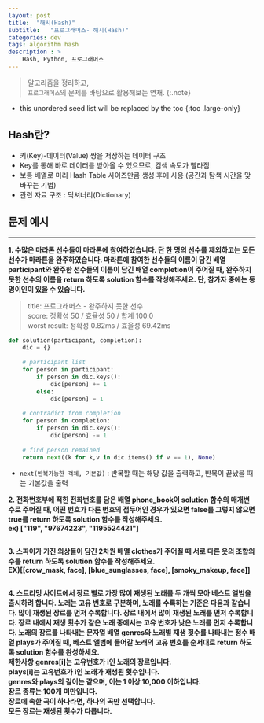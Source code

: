 ```yaml
---
layout: post
title:  "해시(Hash)"
subtitle:   "프로그래머스- 해시(Hash)"
categories: dev
tags: algorithm hash
description : >
    Hash, Python, 프로그래머스
---
```


> 알고리즘을 정리하고, <br/>
`프로그래머스`의 문제를 바탕으로 활용해보는 연재.
{:.note}

<!--more-->

* this unordered seed list will be replaced by the toc
{:toc .large-only}

## Hash란?
- 키(Key)-데이터(Value) 쌍을 저장하는 데이터 구조
- Key를 통해 바로 데이터를 받아올 수 있으므로, 검색 속도가 빨라짐
- 보통 배열로 미리 Hash Table 사이즈만큼 생성 후에 사용 (공간과 탐색 시간을 맞바꾸는 기법)
- 관련 자료 구조 : 딕셔너리(Dictionary)

## 문제 예시
---

**1. 수많은 마라톤 선수들이 마라톤에 참여하였습니다. 단 한 명의 선수를 제외하고는 모든 선수가 마라톤을 완주하였습니다. 마라톤에 참여한 선수들의 이름이 담긴 배열 participant와 완주한 선수들의 이름이 담긴 배열 completion이 주어질 때, 완주하지 못한 선수의 이름을 return 하도록 solution 함수를 작성해주세요. 단, 참가자 중에는 동명이인이 있을 수 있습니다.**

> title: 프로그래머스 - 완주하지 못한 선수   
> score: 정확성 50 / 효율성 50 / 합계 100.0   
> worst result: 정확성 0.82ms / 효율성 69.42ms   

~~~python
def solution(participant, completion):
    dic = {}
    
    # participant list
    for person in participant:
        if person in dic.keys():
            dic[person] += 1
        else:
            dic[person] = 1
    
    # contradict from completion
    for person in completion:
        if person in dic.keys():
            dic[person] -= 1
    
    # find person remained
    return next((k for k,v in dic.items() if v == 1), None)
~~~
- `next(반복가능한 객체, 기본값)` : 반복할 때는 해당 값을 출력하고, 반복이 끝났을 때는 기본값을 출력

**2. 전화번호부에 적힌 전화번호를 담은 배열 phone_book이 solution 함수의 매개변수로 주어질 때, 어떤 번호가 다른 번호의 접두어인 경우가 있으면 false를 그렇지 않으면 true를 return 하도록 solution 함수를 작성해주세요.**   
**ex) ["119", "97674223", "1195524421"]**

~~~python

~~~
  
**3. 스파이가 가진 의상들이 담긴 2차원 배열 clothes가 주어질 때 서로 다른 옷의 조합의 수를 return 하도록 solution 함수를 작성해주세요.**   
**EX)[[crow_mask, face], [blue_sunglasses, face], [smoky_makeup, face]]**

~~~python

~~~
  
**4. 스트리밍 사이트에서 장르 별로 가장 많이 재생된 노래를 두 개씩 모아 베스트 앨범을 출시하려 합니다. 노래는 고유 번호로 구분하며, 노래를 수록하는 기준은 다음과 같습니다. 많이 재생된 장르를 먼저 수록합니다. 장르 내에서 많이 재생된 노래를 먼저 수록합니다. 장르 내에서 재생 횟수가 같은 노래 중에서는 고유 번호가 낮은 노래를 먼저 수록합니다. 노래의 장르를 나타내는 문자열 배열 genres와 노래별 재생 횟수를 나타내는 정수 배열 plays가 주어질 때, 베스트 앨범에 들어갈 노래의 고유 번호를 순서대로 return 하도록 solution 함수를 완성하세요.**   
**제한사항**
**genres[i]는 고유번호가 i인 노래의 장르입니다.**   
**plays[i]는 고유번호가 i인 노래가 재생된 횟수입니다.**   
**genres와 plays의 길이는 같으며, 이는 1 이상 10,000 이하입니다.**   
**장르 종류는 100개 미만입니다.**   
**장르에 속한 곡이 하나라면, 하나의 곡만 선택합니다.**   
**모든 장르는 재생된 횟수가 다릅니다.**

~~~python
~~~